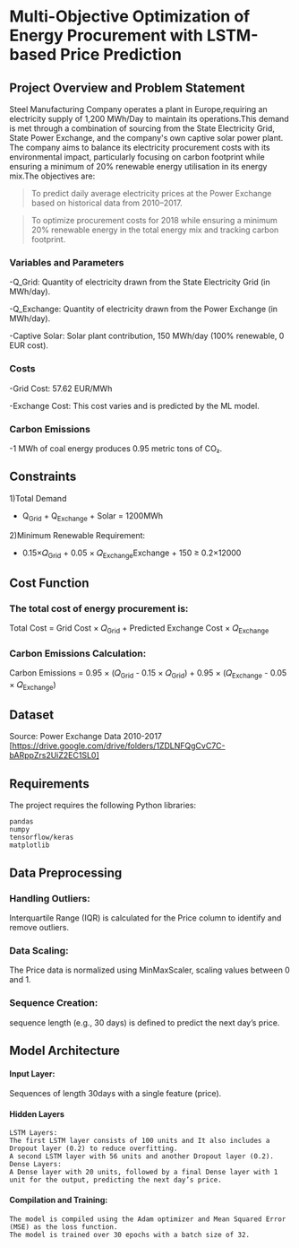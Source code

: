 # Multi-Objective Optimization of Energy Procurement with LSTM-based Price Prediction ###

## Project Overview and Problem Statement 
Steel Manufacturing Company operates a plant in Europe,requiring an electricity supply of 1,200 MWh/Day to maintain its operations.This demand is met through a combination of sourcing from the State Electricity Grid, State Power Exchange, and the company's own captive solar power plant.
The company aims to balance its electricity procurement costs with its environmental impact, particularly focusing on carbon footprint while ensuring a minimum of 20% renewable energy utilisation in its energy mix.The objectives are:
> To predict daily average electricity prices at the Power Exchange based on historical data from 2010–2017.

> To optimize procurement costs for 2018 while ensuring a minimum 20% renewable energy in the total energy mix and tracking carbon footprint.

### Variables and Parameters
-Q_Grid: Quantity of electricity drawn from the State Electricity Grid (in MWh/day). 

-Q_Exchange: Quantity of electricity drawn from the Power Exchange (in MWh/day).

-Captive Solar: Solar plant contribution, 150 MWh/day (100% renewable, 0 EUR cost).
### Costs
-Grid Cost: 57.62 EUR/MWh 

-Exchange Cost: This cost varies and is predicted by the ML model.
### Carbon Emissions
-1 MWh of coal energy produces 0.95 metric tons of CO₂.

## Constraints 
1)Total Demand 
   - Q<sub>Grid</sub> + Q<sub>Exchange</sub> + Solar = 1200MWh
     
2)Minimum Renewable Requirement:
   - 0.15×𝑄<sub>Grid</sub> + 0.05 × 𝑄<sub>Exchange</sub>Exchange + 150 ≥ 0.2×12000

## Cost Function
### The total cost of energy procurement is:
Total Cost = Grid Cost × 𝑄<sub>Grid</sub> + Predicted Exchange Cost × 𝑄<sub>Exchange</sub>
​
### Carbon Emissions Calculation:
Carbon Emissions = 0.95 × (𝑄<sub>Grid</sub> - 0.15 × 𝑄<sub>Grid</sub>) + 0.95 × (𝑄<sub>Exchange</sub> - 0.05 × 𝑄<sub>Exchange</sub>)

## Dataset
Source: Power Exchange Data 2010-2017 [https://drive.google.com/drive/folders/1ZDLNFQgCvC7C-bARppZrs2UiZ2EC1SL0]

## Requirements
The project requires the following Python libraries:
```
pandas
numpy
tensorflow/keras
matplotlib
```

## Data Preprocessing

### Handling Outliers:
Interquartile Range (IQR) is calculated for the Price column to identify and remove outliers.
### Data Scaling:
The Price data is normalized using MinMaxScaler, scaling values between 0 and 1. 
### Sequence Creation:
sequence length (e.g., 30 days) is defined to predict the next day’s price.

## Model Architecture
#### Input Layer:
Sequences of length 30days with a single feature (price).
#### Hidden Layers
````
LSTM Layers:
The first LSTM layer consists of 100 units and It also includes a Dropout layer (0.2) to reduce overfitting.
A second LSTM layer with 56 units and another Dropout layer (0.2). 
Dense Layers:
A Dense layer with 20 units, followed by a final Dense layer with 1 unit for the output, predicting the next day’s price.
````
#### Compilation and Training:
```
The model is compiled using the Adam optimizer and Mean Squared Error (MSE) as the loss function.
The model is trained over 30 epochs with a batch size of 32.
```









